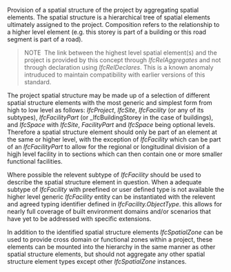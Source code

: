 Provision of a spatial structure of the project by aggregating spatial elements. The spatial structure is a hierarchical tree of spatial elements ultimately assigned to the project. Composition refers to the relationship to a higher level element (e.g. this storey is part of a building or this road segment is part of a road).

> NOTE&nbsp; The link between the highest level spatial element(s) and the project is provided by this concept through _IfcRelAggregates_ and not through declaration using _IfcRelDeclares_. This is a known anomaly intruduced to maintain compatibility with earlier versions of this standard.

The project spatial structure may be made up of a selection of different spatial structure elements with the most generic and simplest form from high to low level as follows: _IfcProject_, _IfcSite_, _IfcFacility_ (or any of its subtypes), _IfcFacilityPart_ (or _IfcBuildingStorey in the case of buildings), and _IfcSpace_ with _IfcSite_, _FacilityPart_ and _IfcSpace_ being optional levels. Therefore a spatial structure element should only be part of an element at the same or higher level, with the exception of _IfcFacility_ which can be part of an _IfcFacilityPart_ to allow for the regional or longitudinal division of a higjh level facility in to sections which can then contain one or more smaller functional facilities.

Where possible the relevent subtype of _IfcFacility_ should be used to describe the spatial structure element in question. When a adequate subtype of _IfcFacility_ with preefined or user defined type is not available the higher level generic _IfcFacility_ entity can be instantiated with the relevent and agreed typing identifier defined in _IfcFacility.ObjectType_. this allows for nearly full coverage of built environment domains and/or scenarios that have yet to be addressed with specific extensions.

In addition to the identified spatial structure elements _IfcSpatialZone_ can be used to provide cross domain or functional zones within a project, these elements can be mounted into the hierarchy in the same manner as other spatial structure elements, but should not aggregate any other spatial structure element types except other _IfcSpatialZone_ instances.
